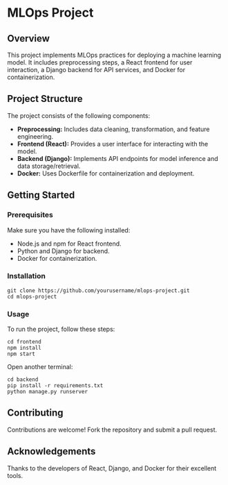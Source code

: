<!DOCTYPE html>
<html lang="en">
<head>
    <meta charset="UTF-8">
    <meta name="viewport" content="width=device-width, initial-scale=1.0">
    <title>MLOps Project README</title>
</head>
<body>
    <h1>MLOps Project</h1>
    <h2>Overview</h2>
    <p>This project implements MLOps practices for deploying a machine learning model. It includes preprocessing steps, a React frontend for user interaction, a Django backend for API services, and Docker for containerization.</p>
    <h2>Project Structure</h2>
    <p>The project consists of the following components:</p>
    <ul>
        <li><strong>Preprocessing:</strong> Includes data cleaning, transformation, and feature engineering.</li>
        <li><strong>Frontend (React):</strong> Provides a user interface for interacting with the model.</li>
        <li><strong>Backend (Django):</strong> Implements API endpoints for model inference and data storage/retrieval.</li>
        <li><strong>Docker:</strong> Uses Dockerfile for containerization and deployment.</li>
    </ul>
    <h2>Getting Started</h2>
    <h3>Prerequisites</h3>
    <p>Make sure you have the following installed:</p>
    <ul>
        <li>Node.js and npm for React frontend.</li>
        <li>Python and Django for backend.</li>
        <li>Docker for containerization.</li>
    </ul>
    <h3>Installation</h3>
    <pre><code>git clone https://github.com/yourusername/mlops-project.git
cd mlops-project
</code></pre>
    <h3>Usage</h3>
    <p>To run the project, follow these steps:</p>
    <pre><code>cd frontend
npm install
npm start
</code></pre>
    <p>Open another terminal:</p>
    <pre><code>cd backend
pip install -r requirements.txt
python manage.py runserver
</code></pre>
    <h2>Contributing</h2>
    <p>Contributions are welcome! Fork the repository and submit a pull request.</p>
    <h2>Acknowledgements</h2>
    <p>Thanks to the developers of React, Django, and Docker for their excellent tools.</p>
</body>
</html>
